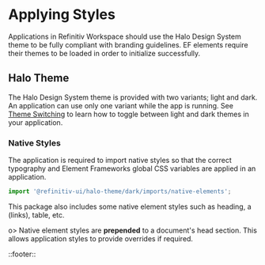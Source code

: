 <!--
type: page
title: Styling
location: ./start/styling
layout: default
-->

# Applying Styles

Applications in Refinitiv Workspace should use the Halo Design System theme to be fully compliant with branding guidelines. EF elements require their themes to be loaded in order to initialize successfully.

## Halo Theme
The Halo Design System theme is provided with two variants; light and dark. An application can use only one variant while the app is running. See [Theme Switching](/guides/theme-switching) to learn how to toggle between light and dark themes in your application.

### Native Styles

The application is required to import native styles so that the correct typography and Element Frameworks global CSS variables are applied in an application.

```javascript
import '@refinitiv-ui/halo-theme/dark/imports/native-elements';
```

This package also includes some native element styles such as heading, a (links), table, etc.

o> Native element styles are **prepended** to a document's head section. This allows application styles to provide overrides if required.

::footer::

